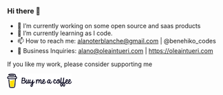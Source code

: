 ### Hi there 👋


- 🔭 I’m currently working on some open source and saas products
- 🌱 I’m currently learning as I code.
- 📫 How to reach me: alanoterblanche@gmail.com | @benehiko_codes
- :office: Business Inquiries: alano@oleaintueri.com | https://oleaintueri.com

If you like my work, please consider supporting me 


[<img src="https://github.com/Benehiko/Benehiko/blob/main/BMC%20logo%2Bwordmark%20-%20Black.png" width=150px>](https://buymeacoff.ee/Benehiko)
